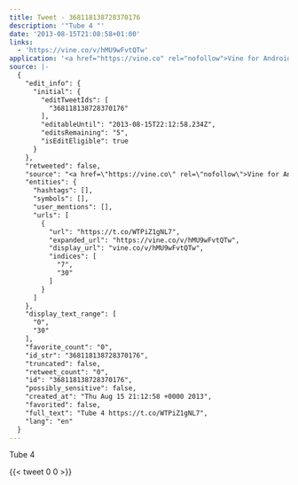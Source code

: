 ```yaml
---
title: Tweet - 368118138728370176
description: '"Tube 4 "'
date: '2013-08-15T21:08:58+01:00'
links:
  - 'https://vine.co/v/hMU9wFvtQTw'
application: '<a href="https://vine.co" rel="nofollow">Vine for Android</a>'
source: |-
  {
    "edit_info": {
      "initial": {
        "editTweetIds": [
          "368118138728370176"
        ],
        "editableUntil": "2013-08-15T22:12:58.234Z",
        "editsRemaining": "5",
        "isEditEligible": true
      }
    },
    "retweeted": false,
    "source": "<a href=\"https://vine.co\" rel=\"nofollow\">Vine for Android</a>",
    "entities": {
      "hashtags": [],
      "symbols": [],
      "user_mentions": [],
      "urls": [
        {
          "url": "https://t.co/WTPiZ1gNL7",
          "expanded_url": "https://vine.co/v/hMU9wFvtQTw",
          "display_url": "vine.co/v/hMU9wFvtQTw",
          "indices": [
            "7",
            "30"
          ]
        }
      ]
    },
    "display_text_range": [
      "0",
      "30"
    ],
    "favorite_count": "0",
    "id_str": "368118138728370176",
    "truncated": false,
    "retweet_count": "0",
    "id": "368118138728370176",
    "possibly_sensitive": false,
    "created_at": "Thu Aug 15 21:12:58 +0000 2013",
    "favorited": false,
    "full_text": "Tube 4 https://t.co/WTPiZ1gNL7",
    "lang": "en"
  }
---
```

Tube 4 
    
{{< tweet 0 0 >}}
    
